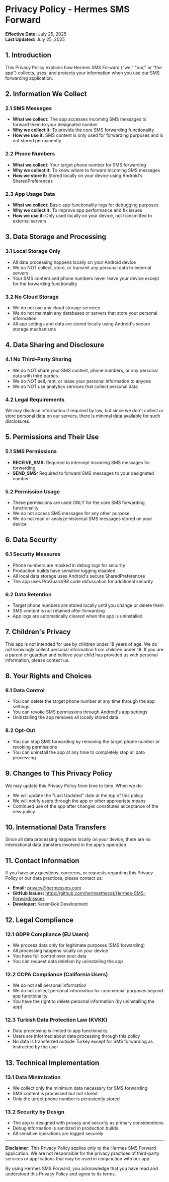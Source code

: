 # Privacy Policy - Hermes SMS Forward

**Effective Date:** July 25, 2025  
**Last Updated:** July 25, 2025

## 1. Introduction

This Privacy Policy explains how Hermes SMS Forward ("we," "our," or "the app") collects, uses, and protects your information when you use our SMS forwarding application.

## 2. Information We Collect

### 2.1 SMS Messages

- **What we collect:** The app accesses incoming SMS messages to forward them to your designated number
- **Why we collect it:** To provide the core SMS forwarding functionality
- **How we use it:** SMS content is only used for forwarding purposes and is not stored permanently

### 2.2 Phone Numbers

- **What we collect:** Your target phone number for SMS forwarding
- **Why we collect it:** To know where to forward incoming SMS messages
- **How we store it:** Stored locally on your device using Android's SharedPreferences

### 2.3 App Usage Data

- **What we collect:** Basic app functionality logs for debugging purposes
- **Why we collect it:** To improve app performance and fix issues
- **How we use it:** Only used locally on your device, not transmitted to external servers

## 3. Data Storage and Processing

### 3.1 Local Storage Only

- All data processing happens locally on your Android device
- We do NOT collect, store, or transmit any personal data to external servers
- Your SMS content and phone numbers never leave your device except for the forwarding functionality

### 3.2 No Cloud Storage

- We do not use any cloud storage services
- We do not maintain any databases or servers that store your personal information
- All app settings and data are stored locally using Android's secure storage mechanisms

## 4. Data Sharing and Disclosure

### 4.1 No Third-Party Sharing

- We do NOT share your SMS content, phone numbers, or any personal data with third parties
- We do NOT sell, rent, or lease your personal information to anyone
- We do NOT use analytics services that collect personal data

### 4.2 Legal Requirements

We may disclose information if required by law, but since we don't collect or store personal data on our servers, there is minimal data available for such disclosures.

## 5. Permissions and Their Use

### 5.1 SMS Permissions

- **RECEIVE_SMS:** Required to intercept incoming SMS messages for forwarding
- **SEND_SMS:** Required to forward SMS messages to your designated number

### 5.2 Permission Usage

- These permissions are used ONLY for the core SMS forwarding functionality
- We do not access SMS messages for any other purpose
- We do not read or analyze historical SMS messages stored on your device

## 6. Data Security

### 6.1 Security Measures

- Phone numbers are masked in debug logs for security
- Production builds have sensitive logging disabled
- All local data storage uses Android's secure SharedPreferences
- The app uses ProGuard/R8 code obfuscation for additional security

### 6.2 Data Retention

- Target phone numbers are stored locally until you change or delete them
- SMS content is not retained after forwarding
- App logs are automatically cleared when the app is uninstalled

## 7. Children's Privacy

This app is not intended for use by children under 18 years of age. We do not knowingly collect personal information from children under 18. If you are a parent or guardian and believe your child has provided us with personal information, please contact us.

## 8. Your Rights and Choices

### 8.1 Data Control

- You can delete the target phone number at any time through the app settings
- You can revoke SMS permissions through Android's app settings
- Uninstalling the app removes all locally stored data

### 8.2 Opt-Out

- You can stop SMS forwarding by removing the target phone number or revoking permissions
- You can uninstall the app at any time to completely stop all data processing

## 9. Changes to This Privacy Policy

We may update this Privacy Policy from time to time. When we do:

- We will update the "Last Updated" date at the top of this policy
- We will notify users through the app or other appropriate means
- Continued use of the app after changes constitutes acceptance of the new policy

## 10. International Data Transfers

Since all data processing happens locally on your device, there are no international data transfers involved in the app's operation.

## 11. Contact Information

If you have any questions, concerns, or requests regarding this Privacy Policy or our data practices, please contact us:

- **Email:** <privacy@hermessms.com>
- **GitHub Issues:** <https://github.com/hermesthecat/Hermes-SMS-Forward/issues>
- **Developer:** KeremGok Development

## 12. Legal Compliance

### 12.1 GDPR Compliance (EU Users)

- We process data only for legitimate purposes (SMS forwarding)
- All processing happens locally on your device
- You have full control over your data
- You can request data deletion by uninstalling the app

### 12.2 CCPA Compliance (California Users)

- We do not sell personal information
- We do not collect personal information for commercial purposes beyond app functionality
- You have the right to delete personal information (by uninstalling the app)

### 12.3 Turkish Data Protection Law (KVKK)

- Data processing is limited to app functionality
- Users are informed about data processing through this policy
- No data is transferred outside Turkey except for SMS forwarding as instructed by the user

## 13. Technical Implementation

### 13.1 Data Minimization

- We collect only the minimum data necessary for SMS forwarding
- SMS content is processed but not stored
- Only the target phone number is persistently stored

### 13.2 Security by Design

- The app is designed with privacy and security as primary considerations
- Debug information is sanitized in production builds
- All sensitive operations are logged securely

---

**Disclaimer:** This Privacy Policy applies only to the Hermes SMS Forward application. We are not responsible for the privacy practices of third-party services or applications that may be used in conjunction with our app.

By using Hermes SMS Forward, you acknowledge that you have read and understood this Privacy Policy and agree to its terms.
